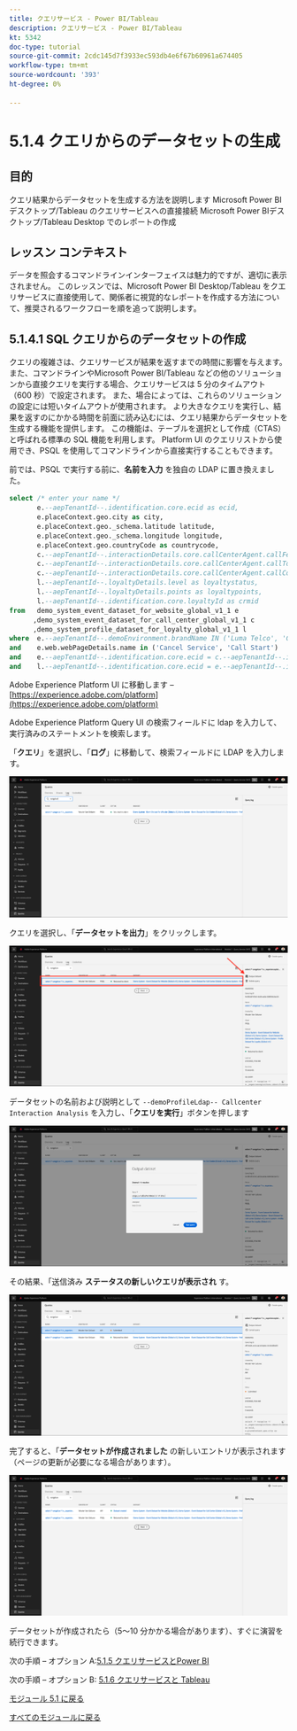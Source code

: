 ```yaml
---
title: クエリサービス - Power BI/Tableau
description: クエリサービス - Power BI/Tableau
kt: 5342
doc-type: tutorial
source-git-commit: 2cdc145d7f3933ec593db4e6f67b60961a674405
workflow-type: tm+mt
source-wordcount: '393'
ht-degree: 0%

---
```


# 5.1.4 クエリからのデータセットの生成

## 目的

クエリ結果からデータセットを生成する方法を説明します
Microsoft Power BIデスクトップ/Tableau のクエリサービスへの直接接続
Microsoft Power BIデスクトップ/Tableau Desktop でのレポートの作成

## レッスン コンテキスト

データを照会するコマンドラインインターフェイスは魅力的ですが、適切に表示されません。 このレッスンでは、Microsoft Power BI Desktop/Tableau をクエリサービスに直接使用して、関係者に視覚的なレポートを作成する方法について、推奨されるワークフローを順を追って説明します。

## 5.1.4.1 SQL クエリからのデータセットの作成

クエリの複雑さは、クエリサービスが結果を返すまでの時間に影響を与えます。 また、コマンドラインやMicrosoft Power BI/Tableau などの他のソリューションから直接クエリを実行する場合、クエリサービスは 5 分のタイムアウト（600 秒）で設定されます。 また、場合によっては、これらのソリューションの設定には短いタイムアウトが使用されます。 より大きなクエリを実行し、結果を返すのにかかる時間を前面に読み込むには、クエリ結果からデータセットを生成する機能を提供します。 この機能は、テーブルを選択として作成（CTAS）と呼ばれる標準の SQL 機能を利用します。 Platform UI のクエリリストから使用でき、PSQL を使用してコマンドラインから直接実行することもできます。

前では、PSQL で実行する前に、**名前を入力** を独自の LDAP に置き換えました。

```sql
select /* enter your name */
       e.--aepTenantId--.identification.core.ecid as ecid,
       e.placeContext.geo.city as city,
       e.placeContext.geo._schema.latitude latitude,
       e.placeContext.geo._schema.longitude longitude,
       e.placeContext.geo.countryCode as countrycode,
       c.--aepTenantId--.interactionDetails.core.callCenterAgent.callFeeling as callFeeling,
       c.--aepTenantId--.interactionDetails.core.callCenterAgent.callTopic as callTopic,
       c.--aepTenantId--.interactionDetails.core.callCenterAgent.callContractCancelled as contractCancelled,
       l.--aepTenantId--.loyaltyDetails.level as loyaltystatus,
       l.--aepTenantId--.loyaltyDetails.points as loyaltypoints,
       l.--aepTenantId--.identification.core.loyaltyId as crmid
from   demo_system_event_dataset_for_website_global_v1_1 e
      ,demo_system_event_dataset_for_call_center_global_v1_1 c
      ,demo_system_profile_dataset_for_loyalty_global_v1_1 l
where  e.--aepTenantId--.demoEnvironment.brandName IN ('Luma Telco', 'Citi Signal')
and    e.web.webPageDetails.name in ('Cancel Service', 'Call Start')
and    e.--aepTenantId--.identification.core.ecid = c.--aepTenantId--.identification.core.ecid
and    l.--aepTenantId--.identification.core.ecid = e.--aepTenantId--.identification.core.ecid;
```

Adobe Experience Platform UI に移動します – [https://experience.adobe.com/platform](https://experience.adobe.com/platform)

Adobe Experience Platform Query UI の検索フィールドに ldap を入力して、実行済みのステートメントを検索します。

「**クエリ**」を選択し、「**ログ**」に移動して、検索フィールドに LDAP を入力します。

![search-query-for-ctas.png](./images/search-query-for-ctas.png)

クエリを選択し、「**データセットを出力**」をクリックします。

![search-query-for-ctas.png](./images/search-query-for-ctasa.png)

データセットの名前および説明として `--demoProfileLdap-- Callcenter Interaction Analysis` を入力し、「**クエリを実行**」ボタンを押します

![create-ctas-dataset.png](./images/create-ctas-dataset.png)

その結果、「送信済み **ステータスの新しいクエリが表示され** す。

![ctas-query-submitted.png](./images/ctas-query-submitted.png)

完了すると、「**データセットが作成されました** の新しいエントリが表示されます（ページの更新が必要になる場合があります）。

![ctas-dataset-created.png](./images/ctas-dataset-created.png)

データセットが作成されたら（5～10 分かかる場合があります）、すぐに演習を続行できます。

次の手順 – オプション A:[5.1.5 クエリサービスとPower BI](./ex5.md)

次の手順 – オプション B: [5.1.6 クエリサービスと Tableau](./ex6.md)

[モジュール 5.1 に戻る](./query-service.md)

[すべてのモジュールに戻る](../../../overview.md)
